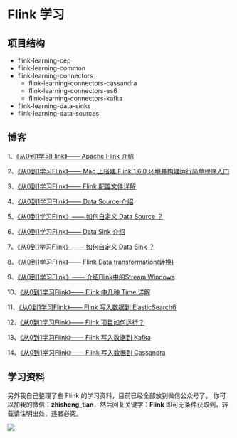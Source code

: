 # Flink 学习

## 项目结构

+ flink-learning-cep
+ flink-learning-common
+ flink-learning-connectors
    + flink-learning-connectors-cassandra
    + flink-learning-connectors-es6
    + flink-learning-connectors-kafka
+ flink-learning-data-sinks
+ flink-learning-data-sources

## 博客

1、[《从0到1学习Flink》—— Apache Flink 介绍](http://www.54tianzhisheng.cn/2018/10/13/flink-introduction/)

2、[《从0到1学习Flink》—— Mac 上搭建 Flink 1.6.0 环境并构建运行简单程序入门](http://www.54tianzhisheng.cn/2018/09/18/flink-install)

3、[《从0到1学习Flink》—— Flink 配置文件详解](http://www.54tianzhisheng.cn/2018/10/27/flink-config/)

4、[《从0到1学习Flink》—— Data Source 介绍](http://www.54tianzhisheng.cn/2018/10/28/flink-sources/)

5、[《从0到1学习Flink》—— 如何自定义 Data Source ？](http://www.54tianzhisheng.cn/2018/10/30/flink-create-source/)

6、[《从0到1学习Flink》—— Data Sink 介绍](http://www.54tianzhisheng.cn/2018/10/29/flink-sink/)

7、[《从0到1学习Flink》—— 如何自定义 Data Sink ？](http://www.54tianzhisheng.cn/2018/10/31/flink-create-sink/)

8、[《从0到1学习Flink》—— Flink Data transformation(转换)](http://www.54tianzhisheng.cn/2018/11/04/Flink-Data-transformation/)

9、[《从0到1学习Flink》—— 介绍Flink中的Stream Windows](http://www.54tianzhisheng.cn/2018/12/08/Flink-Stream-Windows/)

10、[《从0到1学习Flink》—— Flink 中几种 Time 详解](http://www.54tianzhisheng.cn/2018/12/11/Flink-time/)

11、[《从0到1学习Flink》—— Flink 写入数据到 ElasticSearch6](http://www.54tianzhisheng.cn/2018/12/30/Flink-ElasticSearch-Sink/)

12、[《从0到1学习Flink》—— Flink 项目如何运行？](http://www.54tianzhisheng.cn/2019/01/05/Flink-run/)

13、[《从0到1学习Flink》—— Flink 写入数据到 Kafka]()

14、[《从0到1学习Flink》—— Flink 写入数据到 Cassandra]()


## 学习资料

另外我自己整理了些 Flink 的学习资料，目前已经全部放到微信公众号了。
你可以加我的微信：**zhisheng_tian**，然后回复关键字：**Flink** 即可无条件获取到，转载请注明出处，违者必究。

![](https://ws2.sinaimg.cn/large/006tNbRwly1fyh07imy15j30bq0bwq43.jpg)


